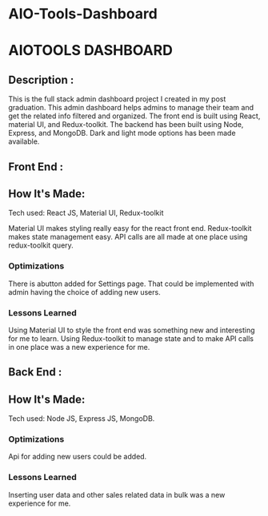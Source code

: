 # AIO-Tools-Dashboard
# AIOTOOLS DASHBOARD

## Description :

This is the full stack admin dashboard project I created in my post graduation. This admin dashboard helps admins to manage their team and get the related info filtered and organized. The front end is built using React, material UI, and Redux-toolkit. The backend has been built using Node, Express, and MongoDB. Dark and light mode options has been made available.

## Front End :
## How It's Made:

Tech used: React JS, Material UI, Redux-toolkit

Material UI makes styling really easy for the react front end. Redux-toolkit makes state management easy. API calls are all made at one place using redux-toolkit query.

### Optimizations

There is abutton added for Settings page. That could be implemented with admin having the choice of adding new users.

### Lessons Learned

Using Material UI to style the front end was something new and interesting for me to learn.
Using Redux-toolkit to manage state and to make API calls in one place was a new experience for me.

## Back End :
## How It's Made:

Tech used: Node JS, Express JS, MongoDB.

### Optimizations

Api for adding new users could be added.

### Lessons Learned

Inserting user data and other sales related data in bulk was a new experience for me.
